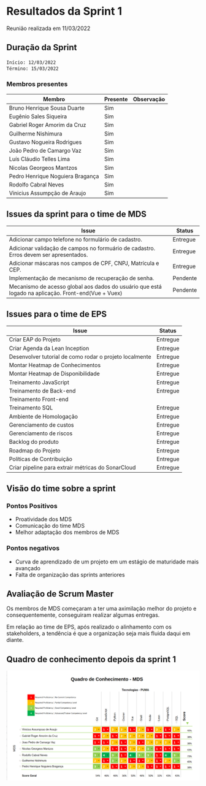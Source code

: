 # Resultados da Sprint 1
Reunião realizada em 11/03/2022

## Duração da Sprint
    Início: 12/03/2022
    Término: 15/03/2022

### Membros presentes
| Membro | Presente | Observação |
| ------ | -------- | ---------- |
| Bruno Henrique Sousa Duarte      | Sim |  |
| Eugênio Sales Siqueira           | Sim |  |
| Gabriel Roger Amorim da Cruz     | Sim |  |
| Guilherme Nishimura              | Sim |  |
| Gustavo Nogueira Rodrigues       | Sim |  |
| João Pedro de Camargo Vaz        | Sim |  |
| Luís Cláudio Telles Lima         | Sim |  |
| Nicolas Georgeos Mantzos         | Sim |  |
| Pedro Henrique Noguiera Bragança | Sim |  |
| Rodolfo Cabral Neves             | Sim |  |
| Vinicius Assumpção de Araujo     | Sim |  |

## Issues da sprint para o time de MDS

| Issue | Status |
| -- | -- |
| Adicionar campo telefone no formulário de cadastro.  | Entregue |
| Adicionar validação de campos no formuário de cadastro. Erros devem ser apresentados. | Entregue |
| Adicionar máscaras nos campos de CPF, CNPJ, Matrícula e CEP. | Entregue |
| Implementação de mecanismo de recuperação de senha. | Pendente |
| Mecanismo de acesso global aos dados do usuário que está logado na aplicação. Front-end(Vue + Vuex)  | Pendente |

## Issues para o time de EPS

| Issue | Status |
|--|--|
| Criar EAP do Projeto  | Entregue |
| Criar Agenda da Lean Inception | Entregue |
| Desenvolver tutorial de como rodar o projeto localmente | Entregue |
| Montar Heatmap de Conhecimentos | Entregue |
| Montar Heatmap de Disponibilidade | Entregue |
| Treinamento JavaScript | Entregue |
| Treinamento de Back-end | Entregue |
| Treinamento Front-end |  |
| Treinamento SQL | Entregue |
| Ambiente de Homologação | Entregue |
| Gerenciamento de custos | Entregue |
| Gerenciamento de riscos | Entregue |
| Backlog do produto | Entregue |
| Roadmap do Projeto | Entregue |
| Políticas de Contribuição | Entregue |
| Criar pipeline para extrair métricas do SonarCloud | Entregue
## Visão do time sobre a sprint
### Pontos Positivos
* Proatividade dos MDS
* Comunicação do time MDS
* Melhor adaptação dos membros de MDS

### Pontos negativos
* Curva de aprendizado de um projeto em um estágio de maturidade mais avançado
* Falta de organização das sprints anteriores

## Avaliação de Scrum Master

Os membros de MDS começaram a ter uma aximilação melhor do projeto e consequentemente, conseguiram realizar algumas entregas.

Em relação ao time de EPS, após realizado o alinhamento com os stakeholders, a tendência é que a organização seja mais fluida daqui em diante.

## Quadro de conhecimento depois da sprint 1

![](../assets/conhecimento/sprint1.png)
